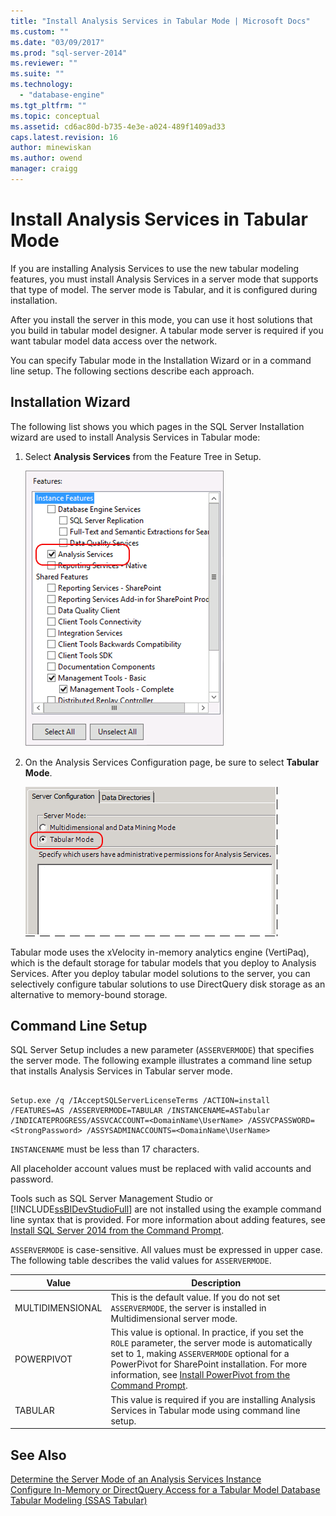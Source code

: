```yaml
---
title: "Install Analysis Services in Tabular Mode | Microsoft Docs"
ms.custom: ""
ms.date: "03/09/2017"
ms.prod: "sql-server-2014"
ms.reviewer: ""
ms.suite: ""
ms.technology: 
  - "database-engine"
ms.tgt_pltfrm: ""
ms.topic: conceptual
ms.assetid: cd6ac80d-b735-4e3e-a024-489f1409ad33
caps.latest.revision: 16
author: minewiskan
ms.author: owend
manager: craigg
---
```

# Install Analysis Services in Tabular Mode
  If you are installing Analysis Services to use the new tabular modeling features, you must install Analysis Services in a server mode that supports that type of model. The server mode is Tabular, and it is configured during installation.  
  
 After you install the server in this mode, you can use it host solutions that you build in tabular model designer. A tabular mode server is required if you want tabular model data access over the network.  
  
 You can specify Tabular mode in the Installation Wizard or in a command line setup. The following sections describe each approach.  
  
## Installation Wizard  
 The following list shows you which pages in the SQL Server Installation wizard are used to install Analysis Services in Tabular mode:  
  
1.  Select **Analysis Services** from the Feature Tree in Setup.  
  
     ![Setup feature tree showing Analsyis Services](../../../sql-server/install/media/ssas-setupas.gif "Setup feature tree showing Analsyis Services")  
  
2.  On the Analysis Services Configuration page, be sure to select **Tabular Mode**.  
  
     ![Setup page with Analysis Services config options](../../../sql-server/install/media/ssas-setupasconfig.gif "Setup page with Analysis Services config options")  
  
 Tabular mode uses the xVelocity in-memory analytics engine (VertiPaq), which is the default storage for tabular models that you deploy to Analysis Services. After you deploy tabular model solutions to the server, you can selectively configure tabular solutions to use DirectQuery disk storage as an alternative to memory-bound storage.  
  
## Command Line Setup  
 SQL Server Setup includes a new parameter (`ASSERVERMODE`) that specifies the server mode. The following example illustrates a command line setup that installs Analysis Services in Tabular server mode.  
  
```  
  
Setup.exe /q /IAcceptSQLServerLicenseTerms /ACTION=install /FEATURES=AS /ASSERVERMODE=TABULAR /INSTANCENAME=ASTabular /INDICATEPROGRESS/ASSVCACCOUNT=<DomainName\UserName> /ASSVCPASSWORD=<StrongPassword> /ASSYSADMINACCOUNTS=<DomainName\UserName>   
```  
  
 `INSTANCENAME` must be less than 17 characters.  
  
 All placeholder account values must be replaced with valid accounts and password.  
  
 Tools such as SQL Server Management Studio or [!INCLUDE[ssBIDevStudioFull](../../../includes/ssbidevstudiofull-md.md)] are not installed using the example command line syntax that is provided. For more information about adding features, see [Install SQL Server 2014 from the Command Prompt](../../../database-engine/install-windows/install-sql-server-from-the-command-prompt.md).  
  
 `ASSERVERMODE` is case-sensitive.  All values must be expressed in upper case. The following table describes the valid values for `ASSERVERMODE`.  
  
|Value|Description|  
|-----------|-----------------|  
|MULTIDIMENSIONAL|This is the default value. If you do not set `ASSERVERMODE`, the server is installed in Multidimensional server mode.|  
|POWERPIVOT|This value is optional. In practice, if you set the `ROLE` parameter, the server mode is automatically set to 1, making `ASSERVERMODE` optional for a PowerPivot for SharePoint installation. For more information, see [Install PowerPivot from the Command Prompt](../../../sql-server/install/install-powerpivot-from-the-command-prompt.md).|  
|TABULAR|This value is required if you are installing Analysis Services in Tabular mode using command line setup.|  
  
## See Also  
 [Determine the Server Mode of an Analysis Services Instance](../determine-the-server-mode-of-an-analysis-services-instance.md)   
 [Configure In-Memory or DirectQuery Access for a Tabular Model Database](../../tabular-models/enable-directquery-mode-in-ssms.md)   
 [Tabular Modeling &#40;SSAS Tabular&#41;](../../tabular-models/tabular-models-ssas.md)  
  
  
